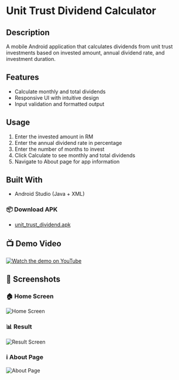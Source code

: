 # Unit Trust Dividend Calculator

## Description
A mobile Android application that calculates dividends from unit trust investments based on invested amount, annual dividend rate, and investment duration.

## Features
- Calculate monthly and total dividends
- Responsive UI with intuitive design
- Input validation and formatted output

## Usage
1. Enter the invested amount in RM
2. Enter the annual dividend rate in percentage
3. Enter the number of months to invest
4. Click Calculate to see monthly and total dividends
5. Navigate to About page for app information

## Built With
- Android Studio (Java + XML)

### 📦 Download APK
- [unit_trust_dividend.apk](https://github.com/Najwan22/lab-assignment-indi-mobile-application/releases/download/v1.0.0/unit_trust_dividend.apk)

## 📺 Demo Video
[![Watch the demo on YouTube](https://img.youtube.com/vi/ivOswgTDqus/0.jpg)](https://www.youtube.com/watch?v=ivOswgTDqus)

## 📄 Screenshots
### 🏠 Home Screen
![Home Screen](images/homepage.jpg)

### 📊 Result
![Result Screen](images/resultpage.jpg)

### ℹ️ About Page
![About Page](images/aboutpage.jpg)

